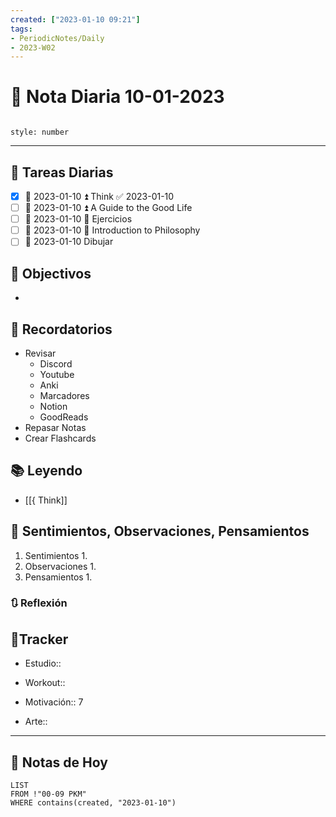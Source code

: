 ```yaml
---
created: ["2023-01-10 09:21"]
tags:
- PeriodicNotes/Daily
- 2023-W02
---
```


# 📅 Nota Diaria 10-01-2023
```toc

style: number

```

---
## 🔷 Tareas Diarias
- [x] 📅 2023-01-10 ⏫ Think ✅ 2023-01-10
- [ ] 📅 2023-01-10 ⏫ A Guide to the Good Life
- [ ] 📅 2023-01-10 🔼 Ejercicios
- [ ] 📅 2023-01-10 🔽 Introduction to Philosophy
- [ ] 📅 2023-01-10 Dibujar

## 🎯 Objectivos
- 
## 📕 Recordatorios
- Revisar
	- Discord
	- Youtube
	- Anki
	- Marcadores
	- Notion
	- GoodReads
- Repasar Notas
- Crear Flashcards

## 📚 Leyendo
- [[{ Think]]
## 💬 Sentimientos, Observaciones, Pensamientos 
1. Sentimientos
	1. 
2. Observaciones
	1. 
3. Pensamientos
	1. 
### 🔃 Reflexión

## 🔷Tracker

- Estudio::

- Workout::

- Motivación:: 7

- Arte::
---

## 📅 Notas de Hoy
```dataview
LIST 
FROM !"00-09 PKM" 
WHERE contains(created, "2023-01-10")
```